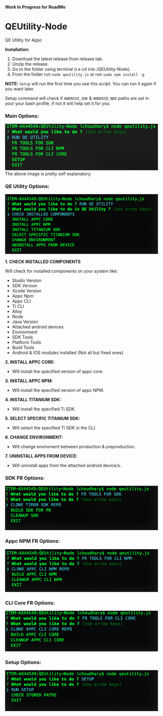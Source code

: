 **Work In Progress for ReadMe**

# QEUtility-Node
QE Utility for Appc

**Installation:**

1. Download the latest release from release tab.
2. Unzip the release.
3. Go to the folder using terminal (i.e cd into /QEUtility-Node).
4. From the folder run `node qeutility.js` or run `sudo npm install -g` 

**NOTE:** `Setup` will run the first time you use this script. You can run it again if you want later.

Setup command will check if `ANDROID_SDK` & `ANDROID_NDK` paths are set in your your bash profile, if not it will help set it for you.

### Main Options:
![alt text](https://github.com/lokeshchdhry/QEUtility-Node/blob/master/docs/images/main.png)
The above image is pretty self explanatory.

### QE Utility Options:
![alt text](https://github.com/lokeshchdhry/QEUtility-Node/blob/master/docs/images/qeutilities.png)

**1. CHECK INSTALLED COMPONENTS** 

Will check for installed components on your system like:
* Studio Version
* SDK Version
* Xcode Version
* Appc Npm
* Appc CLI
* Ti CLI
* Alloy
* Node
* Java Version
* Attached android devices
* Environment
* SDK Tools
* Platform Tools
* Build Tools
* Android & IOS modules installed (Not all but fixed ones)

**2. INSTALL APPC CORE:**
* Will install the specified version of appc core.

**3. INSTALL APPC NPM:**
* Will install the specified version of appc NPM.

**4. INSTALL TITANIUM SDK:**
* Will install the specified Ti SDK.

**5. SELECT SPECIFIC TITANIUM SDK:**
* Will select the specified Ti SDK in the CLI.

**6. CHANGE ENVIRONMENT:**
* Will change enviroment between production & preproduction.

**7. UNINSTALL APPS FROM DEVICE:**
* Will uninstall apps from the attached android device/s.

### SDK FR Options:
![alt text](https://github.com/lokeshchdhry/QEUtility-Node/blob/master/docs/images/SDK_fr.png)

### Appc NPM FR Options:
![alt text](https://github.com/lokeshchdhry/QEUtility-Node/blob/master/docs/images/AppcNPM_fr.png)

### CLI Core FR Options:
![alt text](https://github.com/lokeshchdhry/QEUtility-Node/blob/master/docs/images/AppcCLICore_fr.png)

### Setup Options:
![alt text](https://github.com/lokeshchdhry/QEUtility-Node/blob/master/docs/images/setup.png)

